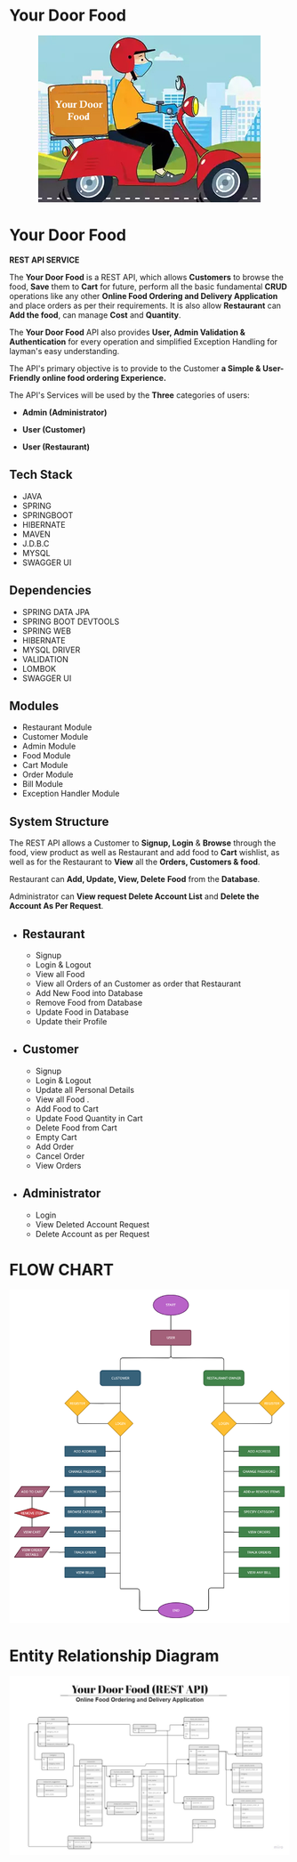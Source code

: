 # Your Door Food

<p align="center">
    <img src="YourDoorFood/Detail/Your Door Food.jpg" />
<!--     <img src="https://user-images.githubusercontent.com/107456964/220406389-20f8b8d8-ac28-4c2a-b5ed-95f6e1d9afa0.jpg"> -->
</p>  

# Your Door Food

 **REST API SERVICE**

The **Your Door Food** is a REST API, which allows **Customers** to browse the food, **Save** them to **Cart** for future, perform all the basic fundamental **CRUD** operations like any other **Online Food Ordering and Delivery Application** and place orders as per their requirements. It is also allow **Restaurant** can **Add the food**, can manage **Cost** and **Quantity**.

The **Your Door Food** API also provides **User, Admin Validation & Authentication** for every operation and simplified Exception Handling for layman's easy understanding. 

The API's primary objective is to provide to the Customer  **a Simple & User-Friendly online food ordering Experience.**

The API's Services  will be used by the **Three** categories of users:

- **Admin (Administrator)**

- **User (Customer)** 

- **User (Restaurant)** 
## Tech Stack

- JAVA
- SPRING
- SPRINGBOOT
- HIBERNATE
- MAVEN
- J.D.B.C
- MYSQL
- SWAGGER UI

## Dependencies

- SPRING DATA JPA
- SPRING BOOT DEVTOOLS
- SPRING WEB
- HIBERNATE
- MYSQL DRIVER
- VALIDATION
- LOMBOK
- SWAGGER UI

## Modules

- Restaurant Module
- Customer Module
- Admin Module
- Food Module
- Cart Module 
- Order Module
- Bill Module
- Exception Handler Module


## System Structure

The REST API allows a Customer to **Signup, Login** & **Browse** through the food, view product as well as Restaurant and add food to **Cart** wishlist, as well as for the Restaurant to **View** all the **Orders, Customers & food**.

Restaurant can **Add, Update, View, Delete** **Food**  from the **Database**.

Administrator can **View request Delete Account List** and **Delete the Account As Per Request**.
  

- Restaurant
    - 
    - Signup
    - Login & Logout
    - View all Food
    - View all Orders of an Customer as order that Restaurant
    - Add New Food into Database
    - Remove Food from Database
    - Update Food in Database 
    - Update their Profile

- Customer
    -
    - Signup 
    - Login & Logout
    - Update all Personal Details 
    - View all Food .
    - Add Food to Cart
    - Update Food Quantity in Cart 
    - Delete Food from Cart
    - Empty Cart
    - Add Order
    - Cancel Order
    - View Orders

- Administrator
    -
    - Login
    - View Deleted Account Request
    - Delete Account as per Request

# FLOW CHART

<img src="YourDoorFood/Detail/Flow_Chart.jpg" />
<!-- ![FlowChartYourDoorFood](https://user-images.githubusercontent.com/107456964/220468355-2e96143c-3811-433b-ae7a-a7f97d00fa53.jpg) -->

# Entity Relationship Diagram

<img src="YourDoorFood/Detail/Your Door Food Entity Relationship Diagram.jpg" />
